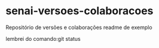 # senai-versoes-colaboracoes
Repositório de versões e colaborações
readme de exemplo

lembrei do comando:git status
